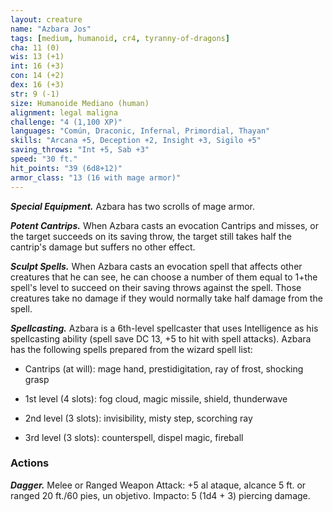 ```yaml
---
layout: creature
name: "Azbara Jos"
tags: [medium, humanoid, cr4, tyranny-of-dragons]
cha: 11 (0)
wis: 13 (+1)
int: 16 (+3)
con: 14 (+2)
dex: 16 (+3)
str: 9 (-1)
size: Humanoide Mediano (human)
alignment: legal maligna
challenge: "4 (1,100 XP)"
languages: "Común, Draconic, Infernal, Primordial, Thayan"
skills: "Arcana +5, Deception +2, Insight +3, Sigilo +5"
saving_throws: "Int +5, Sab +3"
speed: "30 ft."
hit_points: "39 (6d8+12)"
armor_class: "13 (16 with mage armor)"
---
```


***Special Equipment.*** Azbara has two scrolls of mage armor.

***Potent Cantrips.*** When Azbara casts an evocation Cantrips and misses, or the target succeeds on its saving throw, the target still takes half the cantrip's damage but suffers no other effect.

***Sculpt Spells.*** When Azbara casts an evocation spell that affects other creatures that he can see, he can choose a number of them equal to 1+the spell's level to succeed on their saving throws against the spell. Those creatures take no damage if they would normally take half damage from the spell.

***Spellcasting.*** Azbara is a 6th-level spellcaster that uses Intelligence as his spellcasting ability (spell save DC 13, +5 to hit with spell attacks). Azbara has the following spells prepared from the wizard spell list:

* Cantrips (at will): mage hand, prestidigitation, ray of frost, shocking grasp

* 1st level (4 slots): fog cloud, magic missile, shield, thunderwave

* 2nd level (3 slots): invisibility, misty step, scorching ray

* 3rd level (3 slots): counterspell, dispel magic, fireball

### Actions

***Dagger.*** Melee or Ranged Weapon Attack: +5 al ataque, alcance 5 ft. or ranged 20 ft./60 pies, un objetivo. Impacto: 5 (1d4 + 3) piercing damage.